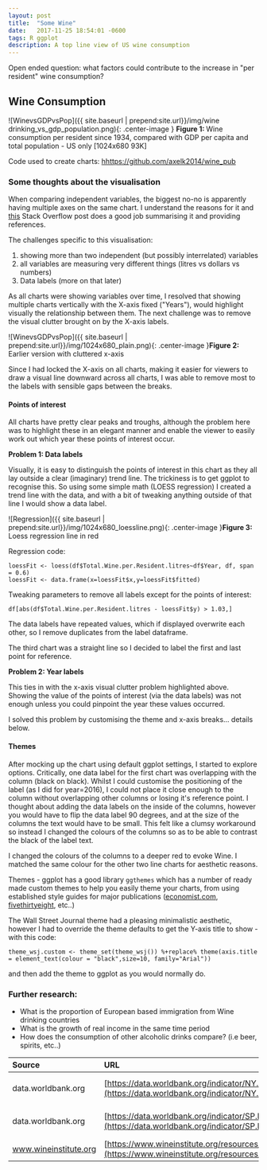 ```yaml
---
layout: post
title:  "Some Wine"
date:   2017-11-25 18:54:01 -0600
tags: R ggplot
description: A top line view of US wine consumption
---
```


Open ended question: what factors could contribute to the increase in "per resident" wine consumption?

## Wine Consumption
![WinevsGDPvsPop]({{ site.baseurl | prepend:site.url}}/img/wine drinking_vs_gdp_population.png){: .center-image } <b>Figure 1: </b>Wine consumption per resident since 1934, compared with GDP per capita and total population - US only [1024x680 93K]

Code used to create charts: [hhttps://github.com/axelk2014/wine_pub](https://github.com/axelk2014/wine_pub)


### Some thoughts about the visualisation

When comparing independent variables, the biggest no-no is apparently having multiple axes on the same chart. I understand the reasons for it and [this](https://stackoverflow.com/questions/3099219/plot-with-2-y-axes-one-y-axis-on-the-left-and-another-y-axis-on-the-right) Stack Overflow post does a good job summarising it and providing references.

The challenges specific to this visualisation:
1. showing more than two independent (but possibly interrelated) variables
2. all variables are measuring very different things (litres vs dollars vs numbers)
3. Data labels (more on that later)

As all charts were showing variables over time, I resolved that showing multiple charts vertically with the X-axis fixed ("Years"), would highlight visually the relationship between them. The next challenge was to remove the visual clutter brought on by the X-axis labels.

![WinevsGDPvsPop]({{ site.baseurl | prepend:site.url}}/img/1024x680_plain.png){: .center-image }<b>Figure 2: </b> Earlier version with cluttered x-axis

Since I had locked the X-axis on all charts, making it easier for viewers to draw a visual line downward across all charts, I was able to remove most to the labels with sensible gaps between the breaks.

#### Points of interest

All charts have pretty clear peaks and troughs, although the problem here was to highlight these in an elegant manner and enable the viewer to easily work out which year these points of interest occur.

<b>Problem 1: Data labels</b>

Visually, it is easy to distinguish the points of interest in this chart as they all lay outside a clear (imaginary) trend line. The trickiness is to get ggplot to recognise this. So using some simple math (LOESS regression) I created a trend line with the data, and with a bit of tweaking anything outside of that line I would show a data label.

![Regression]({{ site.baseurl | prepend:site.url}}/img/1024x680_loessline.png){: .center-image }<b>Figure 3: </b> Loess regression line in red

Regression code:

```
loessFit <- loess(df$Total.Wine.per.Resident.litres~df$Year, df, span = 0.6)
loessFit <- data.frame(x=loessFit$x,y=loessFit$fitted)
```

Tweaking parameters to remove all labels except for the points of interest:

```
df[abs(df$Total.Wine.per.Resident.litres - loessFit$y) > 1.03,]
```

The data labels have repeated values, which if displayed overwrite each other, so I remove duplicates from the label dataframe.

The third chart was a straight line so I decided to label the first and last point for reference.


<b>Problem 2: Year labels</b>

This ties in with the x-axis visual clutter problem highlighted above. Showing the value of the points of interest (via the data labels) was not enough unless you could pinpoint the year these values occurred.

I solved this problem by customising the theme and x-axis breaks... details below.

#### Themes

After mocking up the chart using default ggplot settings, I started to explore options. Critically, one data label for the first chart was overlapping with the column (black on black). Whilst I could customise the positioning of the label (as I did for year=2016), I could not place it close enough to the column without overlapping other columns or losing it's reference point. I thought about adding the data labels on the inside of the columns, however you would have to flip the data label 90 degrees, and at the size of the columns the text would have to be small. This felt like a clumsy workaround so instead I changed the colours of the columns so as to be able to contrast the black of the label text.

I changed the colours of the columns to a deeper red to evoke Wine. I matched the same colour for the other two line charts for aesthetic reasons.

Themes - ggplot has a good library ```ggthemes``` which has a number of ready made custom themes to help you easily theme your charts, from using established style guides for major publications ([economist.com](https://www.economist.com/blogs/graphicdetail/2017/11/daily-chart-19), [fivethirtyeight](https://fivethirtyeight.com/features/the-u-s-has-never-been-so-polarized-on-guns/), etc..)

The Wall Street Journal theme had a pleasing minimalistic aesthetic, however I had to override the theme defaults to get the Y-axis title to show - with this code:

``
theme_wsj.custom <- theme_set(theme_wsj()) %+replace% theme(axis.title = element_text(colour = "black",size=10, family="Arial"))
``

and then add the theme to ggplot as you would normally do.

### Further research:
- What is the proportion of European based immigration from Wine drinking countries
- What is the growth of real income in the same time period
- How does the consumption of other alcoholic drinks compare? (i.e beer, spirits, etc..)


| Source | URL         | Datetime |
|:-------------|:------------------|:------|
| data.worldbank.org          | [https://data.worldbank.org/indicator/NY.GDP.PCAP.CD](https://data.worldbank.org/indicator/NY.GDP.PCAP.CD) |  2017-11-04 11:41am |
| data.worldbank.org         |  [https://data.worldbank.org/indicator/SP.POP.TOTL](https://data.worldbank.org/indicator/SP.POP.TOTL) |  2017-11-04 12:30pm  |
| www.wineinstitute.org      |  [https://www.wineinstitute.org/resources/statistics/article86](https://www.wineinstitute.org/resources/statistics/article86) |  2017-11-04   |
